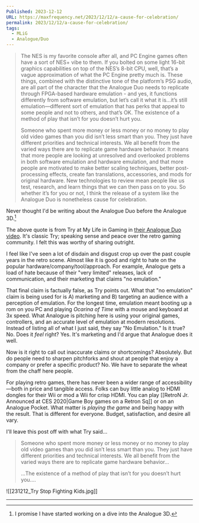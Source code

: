 ```yaml
---
Published: 2023-12-12
URL: https://maxfrequency.net/2023/12/12/a-cause-for-celebration/
permalink: 2023/12/12/a-cause-for-celebration/
tags:
  - MLiG
  - Analogue/Duo
---
```

> The NES is my favorite console after all, and PC Engine games often have a sort of NES+  vibe to them. If you bolted on some light 16-bit graphics capabilities on top of the NES’s 8-bit CPU, well, that’s a vague approximation of what the PC Engine pretty much is. These things, combined with the distinctive tone of the platform’s PSG audio, are all part of the character that the Analogue Duo needs to replicate through FPGA-based hardware emulation - and yes, it functions differently from software emulation, but let’s call it what it is…it’s still emulation—different sort of emulation that has perks that appeal to some people and not to others, and that’s OK. The existence of a method of play that isn’t for you doesn’t hurt you. 
> 
> Someone who spent more money or less money or no money to play old video games than you did isn’t less smart than you. They just have different priorities and technical interests. We all benefit from the varied ways there are to replicate game hardware behavior. It means that more people are looking at unresolved and overlooked problems in both software emulation and hardware emulation, and that more people are motivated to make better scaling techniques, better post-processing effects, create fan translations, accessories, and mods for original hardware. New technologies to review mean people like us test, research, and learn things that we can then pass on to you. So whether it’s for you or not, I think the release of a system like the Analogue Duo is nonetheless cause for celebration.  

Never thought I'd be writing about the Analogue Duo before the Analogue 3D.[^1]

The above quote is from Try at My Life in Gaming in [their Analogue Duo video](https://youtube.com/watch?v=OhWHqz3wxgg). It's classic Try; speaking sense and peace over the retro gaming community. I felt this was worthy of sharing outright.

I feel like I've seen a lot of disdain and disgust crop up over the past couple years in the retro scene. Almost like it is good and right to hate on the popular hardware/company/tool/approach. For example, Analogue gets a load of hate because of their "very limited" releases, lack of communication, and their marketing that claims "no emulation." 

That final claim is factually false, as Try points out. What that "no emulation" claim is being used for is A) marketing and B) targeting an audience with a perception of emulation. For the longest time, emulation meant booting up a rom on you PC and playing *Ocarina of Time* with a mouse and keyboard at 3x speed. What Analogue is pitching here is using your original games, controllers, and an accurate level of emulation at modern resolutions. Instead of listing all of what I just said, they say "No Emulation." Is it true? No. Does it *feel* right? Yes. It's marketing and I'd argue that Analogue does it well. 

Now is it right to call out inaccurate claims or shortcomings? Absolutely. But do people need to sharpen pitchforks and shout at people that enjoy a company or prefer a specific product? No. We have to separate the wheat from the chaff here people.

For playing retro games, there has never been a wider range of accessibility—both in price and tangible access. Folks can buy little analog to HDMI dongles for their Wii or mod a Wii for crisp HDMI. You can play [[RetroN Jr. Announced at CES 2020|Game Boy games on a Retron Sq]] or on an Analogue Pocket. What matter is *playing the game* and being happy with the result. That is different for everyone. Budget, satisfaction, and desire all vary.

I'll leave this post off with what Try said...

> Someone who spent more money or less money or no money to play old video games than you did isn’t less smart than you. They just have different priorities and technical interests. We all benefit from the varied ways there are to replicate game hardware behavior...
> 
> ...The existence of a method of play that isn’t for you doesn’t hurt you....

![[231212_Try Stop Fighting Kids.jpg]]

--- 
[^1]: I promise I have started working on a dive into the Analogue 3D. 